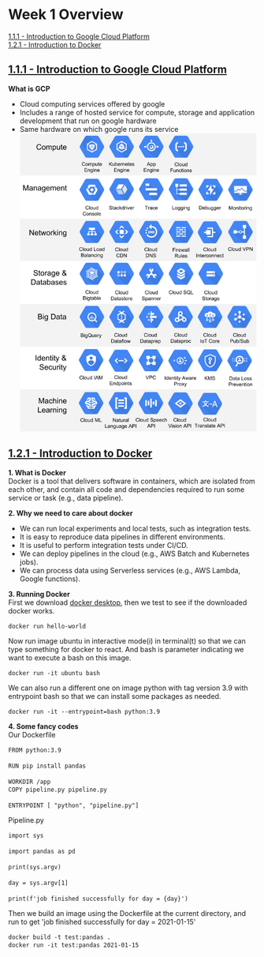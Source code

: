 # Week 1 Overview

[1.1.1 - Introduction to Google Cloud Platform](#111---introduction-to-google-cloud-platform)<br />
[1.2.1 - Introduction to Docker](#121---introduction-to-docker)<br />


## [1.1.1 - Introduction to Google Cloud Platform](https://www.youtube.com/watch?v=18jIzE41fJ4&list=PL3MmuxUbc_hJed7dXYoJw8DoCuVHhGEQb&index=3)
**What is GCP**
* Cloud computing services offered by google<br />
* Includes a range of hosted service for compute, storage and application development that run on google hardware<br />
* Same hardware on which google runs its service<br />
![gcp_services.png](./img/gcp_services.png)


## [1.2.1 - Introduction to Docker](https://www.youtube.com/watch?v=EYNwNlOrpr0&list=PL3MmuxUbc_hJed7dXYoJw8DoCuVHhGEQb&index=4)
**1. What is Docker**<br />
Docker is a tool that delivers software in containers, which are isolated from each other, and contain all code and dependencies required to run some service or task (e.g., data pipeline).

**2. Why we need to care about docker**
* We can run local experiments and local tests, such as integration tests.
* It is easy to reproduce data pipelines in different environments.
* It is useful to perform integration tests under CI/CD.
* We can deploy pipelines in the cloud (e.g., AWS Batch and Kubernetes jobs).
* We can process data using Serverless services (e.g., AWS Lambda, Google functions).

**3. Running Docker**<br />
First we download [docker desktop](https://www.docker.com/products/docker-desktop/), then we test to see if the downloaded docker works.
```
docker run hello-world
```
Now run image ubuntu in interactive mode(i) in terminal(t) so that we can type something for docker to react. And bash is parameter indicating we want to execute a bash on this image.
```
docker run -it ubuntu bash
```
We can also run a different one on image python with tag version 3.9 with entrypoint bash so that we can install some packages as needed.
```
docker run -it --entrypoint=bash python:3.9
```
**4. Some fancy codes**<br />
Our Dockerfile
```
FROM python:3.9

RUN pip install pandas

WORKDIR /app
COPY pipeline.py pipeline.py

ENTRYPOINT [ "python", "pipeline.py"]
```
Pipeline.py
```
import sys

import pandas as pd

print(sys.argv)

day = sys.argv[1]

print(f'job finished successfully for day = {day}')
```
Then we build an image using the Dockerfile at the current directory, and run to get 'job finished successfully for day = 2021-01-15'
```
docker build -t test:pandas .
docker run -it test:pandas 2021-01-15
```
